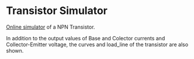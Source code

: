 <h1>Transistor Simulator</h1>

[Online simulator](https://eduardovegas.github.io/Transistor-Simulator/) of a NPN Transistor.

In addition to the output values of Base and Colector currents and Collector-Emitter voltage, the curves and load_line of the transistor are also shown.
